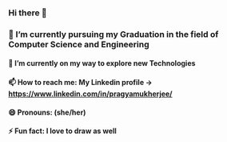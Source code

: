 ### Hi there 👋




###   🔭 I’m currently pursuing my Graduation in the field of Computer Science and Engineering
####  🌱 I’m currently on my way to explore new Technologies
####  📫 How to reach me: My Linkedin profile ->  https://www.linkedin.com/in/pragyamukherjee/
####  😄 Pronouns: (she/her)
####  ⚡ Fun fact: I love to draw as well
